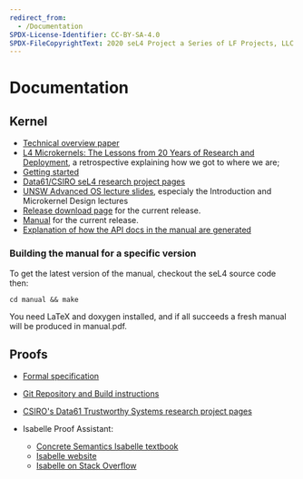 ```yaml
---
redirect_from:
  - /Documentation
SPDX-License-Identifier: CC-BY-SA-4.0
SPDX-FileCopyrightText: 2020 seL4 Project a Series of LF Projects, LLC.
---
```


# Documentation
## Kernel

- [Technical overview paper](https://trustworthy.systems/publications/nictaabstracts/Klein_AEMSKH_14.abstract)
- [L4 Microkernels: The Lessons from 20 Years of Research and Deployment](https://trustworthy.systems/publications/nictaabstracts/Heiser_Elphinstone_16.abstract),
  a retrospective explaining how we got to where we are;
- [Getting started](/GettingStarted)
- [Data61/CSIRO seL4
      research project pages](https://trustworthy.systems/projects/seL4/)
- [UNSW Advanced OS lecture slides](https://www.cse.unsw.edu.au/~cs9242/14/lectures/), especialy the Introduction and
      Microkernel Design lectures
- [Release download page](https://github.com/seL4/seL4/releases/latest) for the current release.
- [Manual](http://sel4.systems/Info/Docs/seL4-manual-latest.pdf)
      for the current release.
- [Explanation of how the API docs in the manual are generated](/seL4ManualAPIGeneration)

### Building the manual for a specific version


To get the latest version of the manual, checkout the seL4 source code
then:

` cd manual && make `

You need LaTeX and doxygen installed, and if all succeeds a fresh manual
will be produced in manual.pdf.

## Proofs


- [Formal specification](http://sel4.systems/Info/Docs/seL4-spec.pdf)
- [Git Repository and Build
      instructions](http://github.com/seL4/l4v/)
- [CSIRO's Data61 Trustworthy
      Systems research project pages](https://trustworthy.systems/projects.html)
- Isabelle Proof Assistant:

  -   [Concrete Semantics Isabelle textbook](http://concrete-semantics.org/)
  -   [Isabelle website](http://isabelle.in.tum.de/)
  -   [Isabelle on Stack Overflow](http://stackoverflow.com/questions/tagged/isabelle)



